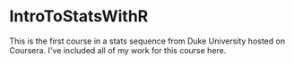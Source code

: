 # IntroToStatsWithR
This is the first course in a stats sequence from Duke University hosted on Coursera. I've included all of my work for this course here.
